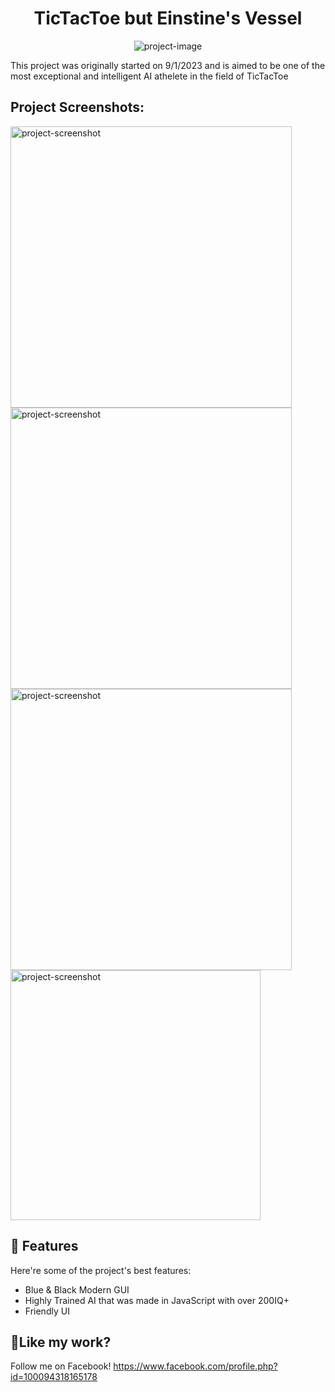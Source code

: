 <h1 align="center" id="title">TicTacToe but Einstine's Vessel</h1>

<p align="center"><img src="https://i.ibb.co/vPT6VsM/TICTACTOE.png" alt="project-image"></p>

<p id="description">This project was originally started on 9/1/2023 and is aimed to be one of the most exceptional and intelligent AI athelete in the field of TicTacToe</p>

<h2>Project Screenshots:</h2>

<img src="https://i.ibb.co/cF8W6St/Capture.png" alt="project-screenshot" width="450" height="450/">

<img src="https://i.ibb.co/Xtmnpdy/Screenshot-2023-09-01-181614.png" alt="project-screenshot" width="450" height="450/">

<img src="https://i.ibb.co/pQzT1w2/Screenshot-2023-09-01-181726.png" alt="project-screenshot" width="450" height="450/">

<img src="https://i.ibb.co/jRKQRqC/01-23-19-930-512.gif" alt="project-screenshot" width="400" height="400/">

  
  
<h2>🧐 Features</h2>

Here're some of the project's best features:

*   Blue & Black Modern GUI
*   Highly Trained AI that was made in JavaScript with over 200IQ+
*   Friendly UI

<h2>💖Like my work?</h2>

Follow me on Facebook! https://www.facebook.com/profile.php?id=100094318165178
